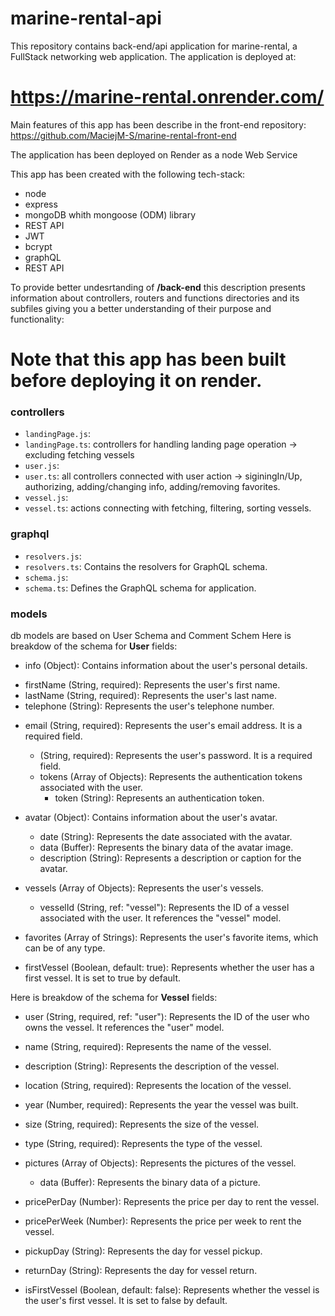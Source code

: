 # marine-rental-api
This repository contains back-end/api application for marine-rental, a FullStack networking web application. The application is deployed at:

# https://marine-rental.onrender.com/
Main features of this app has been describe in the front-end repository: https://github.com/MaciejM-S/marine-rental-front-end

The application has been deployed on Render as a node Web Service

This app has been created with the following tech-stack:

+  node
+  express
+  mongoDB whith mongoose (ODM) library
+  REST API
+  JWT
+  bcrypt
+  graphQL
+  REST API


To provide better undesrtanding of <b>/back-end</b> this description presents information about controllers, routers and functions directories and its subfiles giving you a better understanding of their purpose and functionality:

# Note that this app has been built before deploying it on render.

### controllers 
- `landingPage.js`:
- `landingPage.ts`: controllers for handling landing page operation -> excluding fetching vessels
- `user.js`: 
- `user.ts`: all controllers connected with user action -> siginingIn/Up, authorizing, adding/changing info, adding/removing favorites. 
- `vessel.js`:
- `vessel.ts`: actions connecting with fetching, filtering, sorting vessels.



### graphql
- `resolvers.js`: 
- `resolvers.ts`: Contains the resolvers for GraphQL schema.
- `schema.js`: 
- `schema.ts`: Defines the GraphQL schema for application.


### models

db models are based on User Schema and Comment Schem
Here is breakdow of the schema for <b>User</b> fields:

 + info (Object): Contains information about the user's personal details.
  - firstName (String, required): Represents the user's first name.
  - lastName (String, required): Represents the user's last name.
  - telephone (String): Represents the user's telephone number.
  
+ email (String, required): Represents the user's email address. It is a required field.
  -  (String, required): Represents the user's password. It is a required field.
  -  tokens (Array of Objects): Represents the authentication tokens associated with the user.
      -  token (String): Represents an authentication token.
      
+ avatar (Object): Contains information about the user's avatar.
  - date (String): Represents the date associated with the avatar.
  - data (Buffer): Represents the binary data of the avatar image.
  - description (String): Represents a description or caption for the avatar.
  
+ vessels (Array of Objects): Represents the user's vessels.
  - vesselId (String, ref: "vessel"): Represents the ID of a vessel associated with the user. It references the "vessel" model.
  
+ favorites (Array of Strings): Represents the user's favorite items, which can be of any type.

+ firstVessel (Boolean, default: true): Represents whether the user has a first vessel. It is set to true by default.
 
Here is breakdow of the schema for <b>Vessel</b> fields:
+ user (String, required, ref: "user"): Represents the ID of the user who owns the vessel. It references the "user" model.

+ name (String, required): Represents the name of the vessel.

+ description (String): Represents the description of the vessel.

+ location (String, required): Represents the location of the vessel.

+ year (Number, required): Represents the year the vessel was built.

+ size (String, required): Represents the size of the vessel.

+ type (String, required): Represents the type of the vessel.

+ pictures (Array of Objects): Represents the pictures of the vessel.
  - data (Buffer): Represents the binary data of a picture.
  
+ pricePerDay (Number): Represents the price per day to rent the vessel.
 
+ pricePerWeek (Number): Represents the price per week to rent the vessel.
 
+ pickupDay (String): Represents the day for vessel pickup.
 
+ returnDay (String): Represents the day for vessel return.

+ isFirstVessel (Boolean, default: false): Represents whether the vessel is the user's first vessel. It is set to false by default.


